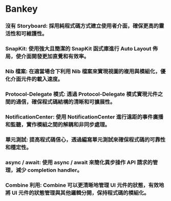 # Bankey
### 沒有 Storyboard: 採用純程式碼方式建立使用者介面，確保更高的靈活性和可維護性。
### SnapKit: 使用強大且簡潔的 SnapKit 函式庫進行 Auto Layout 佈局，使介面開發更加直覺和有效率。
### Nib 檔案: 在適當場合下利用 Nib 檔案來實現視圖的複用與模組化，優化介面元件的載入速度。
### Protocol-Delegate 模式: 透過 Protocol-Delegate 模式實現元件之間的通信，確保程式碼結構的清晰和可擴展性。
### NotificationCenter: 使用 NotificationCenter 進行遠距的事件廣播和監聽，實作模組之間的解耦和非同步處理。
### 單元測試: 提高程式碼信心，透過編寫單元測試來確保程式碼的可靠性和穩定性。
### async / await: 使用 async / await 來簡化異步操作 API 請求的管理，減少 completion handler。
### Combine 利用: Combine 可以更清晰地管理 UI 元件的狀態，有效地將 UI 元件的狀態管理與其他邏輯分開，保持程式碼的模組化。
